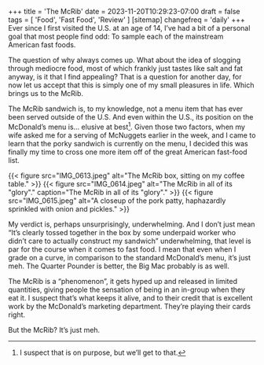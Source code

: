 +++
title = 'The McRib'
date = 2023-11-20T10:29:23-07:00
draft = false
tags = [
    'Food',
    'Fast Food',
    'Review'
]
[sitemap]
    changefreq = 'daily'
+++
Ever since I first visited the U.S. at an age of 14, I’ve had a bit of a personal goal that most people find odd: To sample each of the mainstream American fast foods.

<!--more-->

The question of why always comes up. What about the idea of slogging through mediocre food, most of which frankly just tastes like salt and fat anyway, is it that I find appealing? That is a question for another day, for now let us accept that this is simply one of my small pleasures in life. Which brings us to the McRib.

The McRib sandwich is, to my knowledge, not a menu item that has ever been served outside of the U.S. And even within the U.S., its position on the McDonald’s menu is… elusive at best[^1]. Given those two factors, when my wife asked me for a serving of McNuggets earlier in the week, and I came to learn that the porky sandwich is currently on the menu, I decided this was finally my time to cross one more item off of the great American fast-food list.

[^1]: I suspect that is on purpose, but we’ll get to that.

{{< figure src="IMG_0613.jpeg" alt="The McRib box, sitting on my coffee table." >}}
{{< figure src="IMG_0614.jpeg" alt="The McRib in all of its \"glory\"." caption="The McRib in all of its \"glory\"." >}}
{{< figure src="IMG_0615.jpeg" alt="A closeup of the pork patty, haphazardly sprinkled with onion and pickles." >}}

My verdict is, perhaps unsurprisingly, underwhelming. And I don’t just mean “It’s clearly tossed together in the box by some underpaid worker who didn’t care to actually construct my sandwich” underwhelming, that level is par for the course when it comes to fast food. I mean that even when I grade on a curve, in comparison to the standard McDonald’s menu, it’s just meh. The Quarter Pounder is better, the Big Mac probably is as well.

The McRib is a “phenomenon”, it gets hyped up and released in limited quantities, giving people the sensation of being in an in-group when they eat it. I suspect that’s what keeps it alive, and to their credit that is excellent work by the McDonald’s marketing department. They’re playing their cards right.

But the McRib? It’s just meh.
